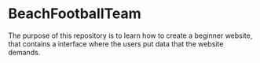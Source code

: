 # BeachFootballTeam
The purpose of this repository is to learn how to create a beginner website, that contains a interface where the users put data that the website demands.
